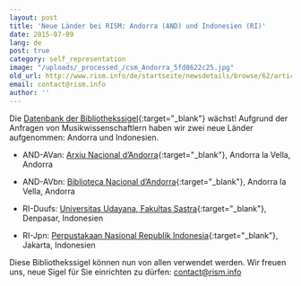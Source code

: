 ```yaml
---
layout: post
title: 'Neue Länder bei RISM: Andorra (AND) und Indonesien (RI)'
date: 2015-07-09
lang: de
post: true
category: self_representation
image: "/uploads/_processed_/csm_Andorra_5fd8622c25.jpg"
old_url: http://www.rism.info/de/startseite/newsdetails/browse/62/article/64/two-new-countries-in-rism-andorra-and-and-indonesia-ri.html
email: contact@rism.info
author: ''
---
```



Die [Datenbank der Bibliothekssigel](http://www.rism.info/de/sigla.html){:target="_blank"} wächst! Aufgrund der Anfragen von Musikwissenschaftlern haben wir zwei neue Länder aufgenommen: Andorra und Indonesien.



- AND-AVan: [Arxiu Nacional d’Andorra](http://www.cultura.ad/arxiu-nacional-andorra){:target="_blank"}, Andorra la Vella, Andorra

- AND-AVbn: [Biblioteca Nacional d’Andorra](http://www.cultura.ad/biblioteca-nacional-2){:target="_blank"}, Andorra la Vella, Andorra

- RI-Duufs: [Universitas Udayana, Fakultas Sastra](http://www.fs.unud.ac.id/ind/){:target="_blank"}, Denpasar, Indonesien

- RI-Jpn: [Perpustakaan Nasional Republik Indonesia](http://www.pnri.go.id/){:target="_blank"}, Jakarta, Indonesien





Diese Bibliothekssigel können nun von allen verwendet werden. Wir freuen uns, neue Sigel für Sie einrichten zu dürfen: [contact@rism.info](mailto:contact@rism.info)





<script type="text/javascript">var switchTo5x=true;</script><script type="text/javascript" src="http://w.sharethis.com/button/buttons.js"></script><script type="text/javascript">stLight.options({publisher: "9b601438-1ce1-49d8-bfd7-9cff5df54c17", doNotHash: false, doNotCopy: false, hashAddressBar: false});</script>
